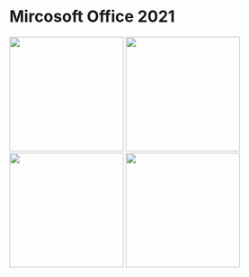 # Mircosoft Office 2021
[<img src="https://github.com/Portal-Tech/vectors1/blob/main/msoffice-gitbutton.svg" width="203"/>](https://www.microsoft.com/pt-br/microsoft-365/)
[<img src="https://github.com/Portal-Tech/vectors1/blob/main/video-gitbutton.svg" width="203"/>](https://www.youtube.com/channel/UC7z1JWIpu-7eats7caMd1tw)
[<img src="https://github.com/Portal-Tech/vectors1/blob/main/download-gitbutton.svg" width="203"/>](https://www.mediafire.com/file/b78m2hlhswilb2t/ProPlus2021Retail.7z/file)
[<img src="https://github.com/Portal-Tech/vectors1/blob/main/donate-gitbutton.svg" width="203"/>](https://pag.ae/7WriGyS13)
